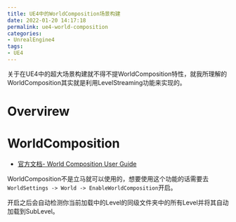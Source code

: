 ```yaml
---
title: UE4中的WorldComposition场景构建
date: 2022-01-20 14:17:18
permalink: ue4-world-composition
categories:
- UnrealEngine4
tags:
- UE4
---
```


关于在UE4中的超大场景构建就不得不提WorldComposition特性，就我所理解的WorldComposition其实就是利用LevelStreaming功能来实现的。

<!--more-->

# Overvirew

# WorldComposition
- [官方文档- World Composition User Guide](https://docs.unrealengine.com/4.26/en-US/BuildingWorlds/LevelStreaming/WorldBrowser/)

WorldComposition不是立马就可以使用的，想要使用这个功能的话需要去`WorldSettings -> World -> EnableWorldComposition`开启。

开启之后会自动检测你当前加载中的Level的同级文件夹中的所有Level并将其自动加载到SubLevel。

